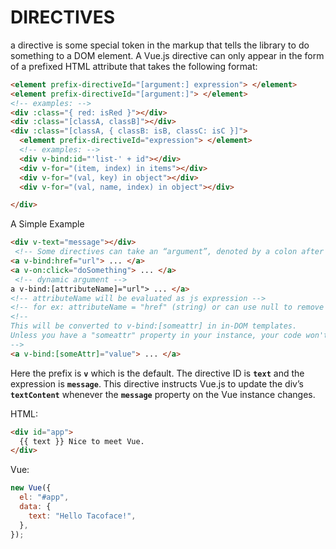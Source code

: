 # DIRECTIVES

a directive is some special token in the markup that tells the library to do something to a DOM element. A Vue.js directive can only appear in the form of a prefixed HTML attribute that takes the
following format:

```html
<element prefix-directiveId="[argument:] expression"> </element>
<element prefix-directiveId="[argument:]"> </element>
<!-- examples: -->
<div :class="{ red: isRed }"></div>
<div :class="[classA, classB]"></div>
<div :class="[classA, { classB: isB, classC: isC }]">
  <element prefix-directiveId="expression"> </element>
  <!-- examples: -->
  <div v-bind:id="'list-' + id"></div>
  <div v-for="(item, index) in items"></div>
  <div v-for="(val, key) in object"></div>
  <div v-for="(val, name, index) in object"></div>

</div>
```

A Simple Example

```html
<div v-text="message"></div>
 <!-- Some directives can take an “argument”, denoted by a colon after the directive name. -->
<a v-bind:href="url"> ... </a>
<a v-on:click="doSomething"> ... </a>
 <!-- dynamic argument -->
a v-bind:[attributeName]="url"> ... </a>
<!-- attributeName will be evaluated as js expression -->
<!-- for ex: attributeName = "href" (string) or can use null to remove binding-->
<!--
This will be converted to v-bind:[someattr] in in-DOM templates.
Unless you have a "someattr" property in your instance, your code won't work.
-->
<a v-bind:[someAttr]="value"> ... </a>
```

Here the prefix is **`v`** which is the default. The directive ID is **`text`** and the expression is **`message`**. This directive instructs Vue.js to update the div’s **`textContent`** whenever the **`message`** property on the Vue instance changes.

HTML:

```html
<div id="app">
  {{ text }} Nice to meet Vue.
</div>
```

Vue:

```js
new Vue({
  el: "#app",
  data: {
    text: "Hello Tacoface!",
  },
});
```
